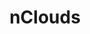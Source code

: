 ---
blog: https://nclouds.com/blog
facebook: https://facebook.com/nclouds
linkedin: https://linkedin.com/company/nclouds
logohandle: nclouds
sort: nclouds
title: nClouds
twitter: https://x.com/n_Clouds
website: https://www.nclouds.com/
youtube: https://youtube.com/channel/UCi2c8MImOWLQ2wCQD5QlaAA
---